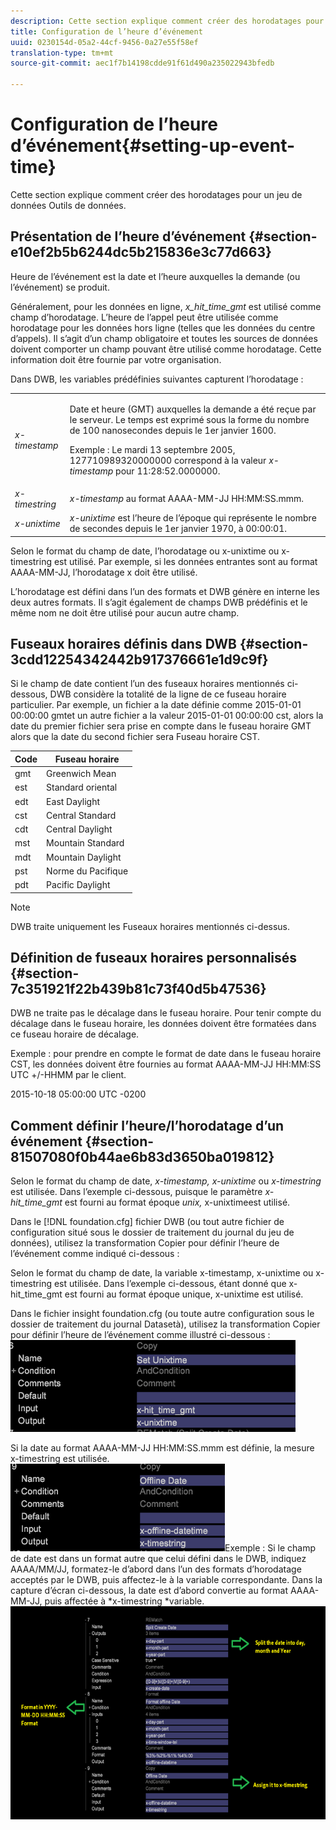 ```yaml
---
description: Cette section explique comment créer des horodatages pour un jeu de données Outils de données.
title: Configuration de l’heure d’événement
uuid: 0230154d-05a2-44cf-9456-0a27e55f58ef
translation-type: tm+mt
source-git-commit: aec1f7b14198cdde91f61d490a235022943bfedb

---
```



# Configuration de l’heure d’événement{#setting-up-event-time}

Cette section explique comment créer des horodatages pour un jeu de données Outils de données.

## Présentation de l’heure d’événement {#section-e10ef2b5b6244dc5b215836e3c77d663}

Heure de l’événement est la date et l’heure auxquelles la demande (ou l’événement) se produit.

Généralement, pour les données en ligne, *x_hit_time_gmt* est utilisé comme champ d’horodatage. L’heure de l’appel peut être utilisée comme horodatage pour les données hors ligne (telles que les données du centre d’appels). Il s’agit d’un champ obligatoire et toutes les sources de données doivent comporter un champ pouvant être utilisé comme horodatage. Cette information doit être fournie par votre organisation.

Dans DWB, les variables prédéfinies suivantes capturent l’horodatage :

<table id="table_C24BD56CEB4E42F68D645EBB65585D16"> 
 <tbody> 
  <tr> 
   <td colname="col1"><i>x-timestamp</i> </td> 
   <td colname="col2"> <p> Date et heure (GMT) auxquelles la demande a été reçue par le serveur. Le temps est exprimé sous la forme du nombre de 100 nanosecondes depuis le 1er janvier 1600. </p> <p>Exemple : Le mardi 13 septembre 2005, 127710989320000000 correspond à la valeur <i>x-timestamp</i> pour 11:28:52.0000000. </p> </td> 
  </tr> 
  <tr> 
   <td colname="col1"><i>x-timestring</i> </td> 
   <td colname="col2"> <i>x-timestamp</i> au format AAAA-MM-JJ HH:MM:SS.mmm. </td> 
  </tr> 
  <tr> 
   <td colname="col1"><i>x-unixtime</i> </td> 
   <td colname="col2"> <i>x-unixtime</i> est l’heure de l’époque qui représente le nombre de secondes depuis le 1er janvier 1970, à 00:00:01. </td> 
  </tr> 
 </tbody> 
</table>

Selon le format du champ de date, l’horodatage ou x-unixtime ou x-timestring est utilisé. Par exemple, si les données entrantes sont au format AAAA-MM-JJ, l’horodatage x doit être utilisé.

L’horodatage est défini dans l’un des formats et DWB génère en interne les deux autres formats. Il s’agit également de champs DWB prédéfinis et le même nom ne doit être utilisé pour aucun autre champ.

## Fuseaux horaires définis dans DWB {#section-3cdd12254342442b917376661e1d9c9f}

Si le champ de date contient l’un des fuseaux horaires mentionnés ci-dessous, DWB considère la totalité de la ligne de ce fuseau horaire particulier. Par exemple, un fichier a la date définie comme 2015-01-01 00:00:00 gmtet un autre fichier a la valeur 2015-01-01 00:00:00 cst, alors la date du premier fichier sera prise en compte dans le fuseau horaire GMT alors que la date du second fichier sera Fuseau horaire CST.

| Code | Fuseau horaire |
|---|---|
| gmt | Greenwich Mean |
| est | Standard oriental |
| edt | East Daylight |
| cst | Central Standard |
| cdt | Central Daylight |
| mst | Mountain Standard |
| mdt | Mountain Daylight |
| pst | Norme du Pacifique |
| pdt | Pacific Daylight |

>[!NOTE]
>
>DWB traite uniquement les Fuseaux horaires mentionnés ci-dessus.

## Définition de fuseaux horaires personnalisés {#section-7c351921f22b439b81c73f40d5b47536}

DWB ne traite pas le décalage dans le fuseau horaire. Pour tenir compte du décalage dans le fuseau horaire, les données doivent être formatées dans ce fuseau horaire de décalage.

Exemple : pour prendre en compte le format de date dans le fuseau horaire CST, les données doivent être fournies au format AAAA-MM-JJ HH:MM:SS UTC +/-HHMM par le client.

2015-10-18 05:00:00 UTC -0200

## Comment définir l’heure/l’horodatage d’un événement {#section-81507080f0b44ae6b83d3650ba019812}

Selon le format du champ de date, *x-timestamp, x-unixtime* ou *x-timestring* est utilisée. Dans l’exemple ci-dessous, puisque le paramètre *x-hit_time_gmt* est fourni au format époque *unix,* x-unixtimeest utilisé.

Dans le [!DNL foundation.cfg] fichier DWB (ou tout autre fichier de configuration situé sous le dossier de traitement du journal du jeu de données), utilisez la transformation Copier pour définir l’heure de l’événement comme indiqué ci-dessous :

Selon le format du champ de date, la variable x-timestamp, x-unixtime ou x-timestring est utilisée. Dans l’exemple ci-dessous, étant donné que x-hit_time_gmt est fourni au format époque unique, x-unixtime est utilisé.

Dans le fichier insight foundation.cfg (ou toute autre configuration sous le dossier de traitement du journal Datasetà), utilisez la transformation Copier pour définir l’heure de l’événement comme illustré ci-dessous : ![](assets/dwb_impl_timestamp1.png)

Si la date au format AAAA-MM-JJ HH:MM:SS.mmm est définie, la mesure x-timestring est utilisée. ![](assets/dwb_impl_timestamp2.png)Exemple : Si le champ de date est dans un format autre que celui défini dans le DWB, indiquez AAAA/MM/JJ, formatez-le d’abord dans l’un des formats d’horodatage acceptés par le DWB, puis affectez-le à la variable correspondante. Dans la capture d’écran ci-dessous, la date est d’abord convertie au format AAAA-MM-JJ, puis affectée à *x-timestring *variable. ![](assets/dwb_impl_timestamp3.png)

